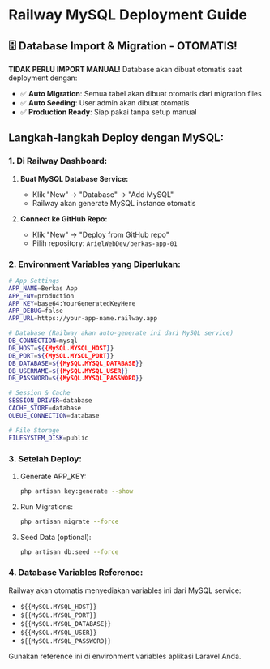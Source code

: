 # Railway MySQL Deployment Guide

## 🗄️ Database Import & Migration - OTOMATIS!

**TIDAK PERLU IMPORT MANUAL!**
Database akan dibuat otomatis saat deployment dengan:

- ✅ **Auto Migration**: Semua tabel akan dibuat otomatis dari migration files
- ✅ **Auto Seeding**: User admin akan dibuat otomatis
- ✅ **Production Ready**: Siap pakai tanpa setup manual

## Langkah-langkah Deploy dengan MySQL:

### 1. Di Railway Dashboard:

1. **Buat MySQL Database Service:**
   - Klik "New" → "Database" → "Add MySQL"
   - Railway akan generate MySQL instance otomatis

2. **Connect ke GitHub Repo:**
   - Klik "New" → "Deploy from GitHub repo"
   - Pilih repository: `ArielWebDev/berkas-app-01`

### 2. Environment Variables yang Diperlukan:

```bash
# App Settings
APP_NAME=Berkas App
APP_ENV=production
APP_KEY=base64:YourGeneratedKeyHere
APP_DEBUG=false
APP_URL=https://your-app-name.railway.app

# Database (Railway akan auto-generate ini dari MySQL service)
DB_CONNECTION=mysql
DB_HOST=${{MySQL.MYSQL_HOST}}
DB_PORT=${{MySQL.MYSQL_PORT}}
DB_DATABASE=${{MySQL.MYSQL_DATABASE}}
DB_USERNAME=${{MySQL.MYSQL_USER}}
DB_PASSWORD=${{MySQL.MYSQL_PASSWORD}}

# Session & Cache
SESSION_DRIVER=database
CACHE_STORE=database
QUEUE_CONNECTION=database

# File Storage
FILESYSTEM_DISK=public
```

### 3. Setelah Deploy:

1. Generate APP_KEY:

   ```bash
   php artisan key:generate --show
   ```

2. Run Migrations:

   ```bash
   php artisan migrate --force
   ```

3. Seed Data (optional):
   ```bash
   php artisan db:seed --force
   ```

### 4. Database Variables Reference:

Railway akan otomatis menyediakan variables ini dari MySQL service:

- `${{MySQL.MYSQL_HOST}}`
- `${{MySQL.MYSQL_PORT}}`
- `${{MySQL.MYSQL_DATABASE}}`
- `${{MySQL.MYSQL_USER}}`
- `${{MySQL.MYSQL_PASSWORD}}`

Gunakan reference ini di environment variables aplikasi Laravel Anda.
